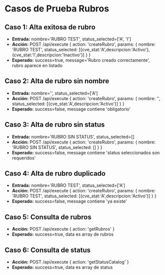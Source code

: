 # Casos de Prueba Rubros

## Caso 1: Alta exitosa de rubro
- **Entrada:** nombre='RUBRO TEST', status_selected=['A', 'I']
- **Acción:** POST /api/execute { action: 'createRubro', params: { nombre: 'RUBRO TEST', status_selected: [{cve_stat:'A',descripcion:'Activo'},{cve_stat:'I',descripcion:'Inactivo'}] } }
- **Esperado:** success=true, message='Rubro creado correctamente', rubro aparece en listado

## Caso 2: Alta de rubro sin nombre
- **Entrada:** nombre='', status_selected=['A']
- **Acción:** POST /api/execute { action: 'createRubro', params: { nombre: '', status_selected: [{cve_stat:'A',descripcion:'Activo'}] } }
- **Esperado:** success=false, message contiene 'obligatorio'

## Caso 3: Alta de rubro sin status
- **Entrada:** nombre='RUBRO SIN STATUS', status_selected=[]
- **Acción:** POST /api/execute { action: 'createRubro', params: { nombre: 'RUBRO SIN STATUS', status_selected: [] } }
- **Esperado:** success=false, message contiene 'status seleccionados son requeridos'

## Caso 4: Alta de rubro duplicado
- **Entrada:** nombre='RUBRO TEST', status_selected=['A']
- **Acción:** POST /api/execute { action: 'createRubro', params: { nombre: 'RUBRO TEST', status_selected: [{cve_stat:'A',descripcion:'Activo'}] } }
- **Esperado:** success=false, message contiene 'ya existe'

## Caso 5: Consulta de rubros
- **Acción:** POST /api/execute { action: 'getRubros' }
- **Esperado:** success=true, data es array de rubros

## Caso 6: Consulta de status
- **Acción:** POST /api/execute { action: 'getStatusCatalog' }
- **Esperado:** success=true, data es array de status
